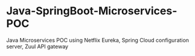 # Java-SpringBoot-Microservices-POC
Java Microservices POC using Netflix Eureka, Spring Cloud configuration server, Zuul API gateway
